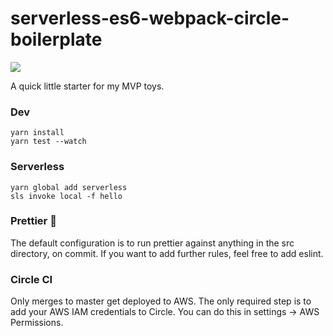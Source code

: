 # serverless-es6-webpack-circle-boilerplate

![](https://circleci.com/gh/bkspace/serverless-es6-webpack-circle-boilerplate.png?circle-token=:circle-token)

A quick little starter for my MVP toys. 

### Dev
```
yarn install
yarn test --watch 
```

### Serverless
```
yarn global add serverless
sls invoke local -f hello
```

### Prettier 💅
The default configuration is to run prettier against anything in the src directory, on commit. If you want to add further rules, feel free to add eslint.

### Circle CI
Only merges to master get deployed to AWS. The only required step is to add your AWS IAM credentials to Circle. You can do this in settings -> AWS Permissions.
